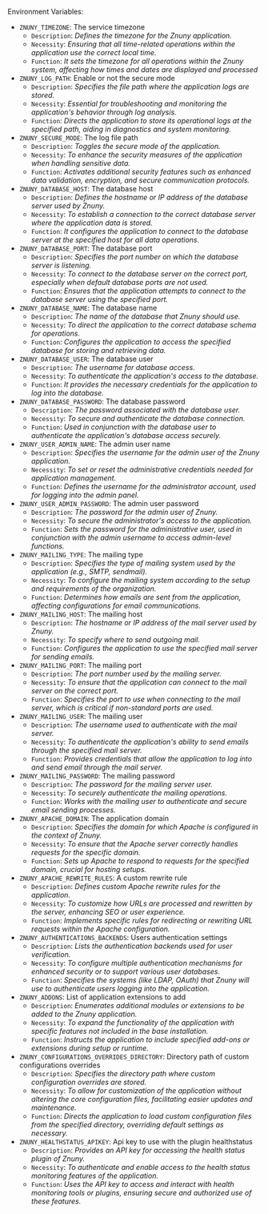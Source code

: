 Environment Variables:

* `ZNUNY_TIMEZONE`: The service timezone
    * `Description`: *Defines the timezone for the Znuny application.*
    * `Necessity`: *Ensuring that all time-related operations within the application use the correct local time.*
    * `Function`: *It sets the timezone for all operations within the Znuny system, affecting how times and dates are displayed and processed*
* `ZNUNY_LOG_PATH`: Enable or not the secure mode
    * `Description`: *Specifies the file path where the application logs are stored.*
    * `Necessity`: *Essential for troubleshooting and monitoring the application's behavior through log analysis.*
    * `Function`: *Directs the application to store its operational logs at the specified path, aiding in diagnostics and system monitoring.*
* `ZNUNY_SECURE_MODE`: The log file path
    * `Description`: *Toggles the secure mode of the application.*
    * `Necessity`: *To enhance the security measures of the application when handling sensitive data.*
    * `Function`: *Activates additional security features such as enhanced data validation, encryption, and secure communication protocols.*
* `ZNUNY_DATABASE_HOST`: The database host
    * `Description`: *Defines the hostname or IP address of the database server used by Znuny.*
    * `Necessity`: *To establish a connection to the correct database server where the application data is stored.*
    * `Function`: *It configures the application to connect to the database server at the specified host for all data operations.*
* `ZNUNY_DATABASE_PORT`: The database port
    * `Description`: *Specifies the port number on which the database server is listening.*
    * `Necessity`: *To connect to the database server on the correct port, especially when default database ports are not used.*
    * `Function`: *Ensures that the application attempts to connect to the database server using the specified port.*
* `ZNUNY_DATABASE_NAME`: The database name
    * `Description`: *The name of the database that Znuny should use.*
    * `Necessity`: *To direct the application to the correct database schema for operations.*
    * `Function`: *Configures the application to access the specified database for storing and retrieving data.*
* `ZNUNY_DATABASE_USER`: The database user
    * `Description`: *The username for database access.*
    * `Necessity`: *To authenticate the application's access to the database.*
    * `Function`: *It provides the necessary credentials for the application to log into the database.*
* `ZNUNY_DATABASE_PASSWORD`: The database password
    * `Description`: *The password associated with the database user.*
    * `Necessity`: *To secure and authenticate the database connection.*
    * `Function`: *Used in conjunction with the database user to authenticate the application's database access securely.*
* `ZNUNY_USER_ADMIN_NAME`: The admin user name
    * `Description`: *Specifies the username for the admin user of the Znuny application.*
    * `Necessity`: *To set or reset the administrative credentials needed for application management.*
    * `Function`: *Defines the username for the administrator account, used for logging into the admin panel.*
* `ZNUNY_USER_ADMIN_PASSWORD`: The admin user password
    * `Description`: *The password for the admin user of Znuny.*
    * `Necessity`: *To secure the administrator's access to the application.*
    * `Function`: *Sets the password for the administrative user, used in conjunction with the admin username to access admin-level functions.*
* `ZNUNY_MAILING_TYPE`: The mailing type
    * `Description`: *Specifies the type of mailing system used by the application (e.g., SMTP, sendmail).*
    * `Necessity`: *To configure the mailing system according to the setup and requirements of the organization.*
    * `Function`: *Determines how emails are sent from the application, affecting configurations for email communications.*
* `ZNUNY_MAILING_HOST`: The mailing host
    * `Description`: *The hostname or IP address of the mail server used by Znuny.*
    * `Necessity`: *To specify where to send outgoing mail.*
    * `Function`: *Configures the application to use the specified mail server for sending emails.*
* `ZNUNY_MAILING_PORT`: The mailing port
    * `Description`: *The port number used by the mailing server.*
    * `Necessity`: *To ensure that the application can connect to the mail server on the correct port.*
    * `Function`: *Specifies the port to use when connecting to the mail server, which is critical if non-standard ports are used.*
* `ZNUNY_MAILING_USER`: The mailing user
    * `Description`: *The username used to authenticate with the mail server.*
    * `Necessity`: *To authenticate the application's ability to send emails through the specified mail server.*
    * `Function`: *Provides credentials that allow the application to log into and send email through the mail server.*
* `ZNUNY_MAILING_PASSWORD`: The mailing password
    * `Description`: *The password for the mailing server user.*
    * `Necessity`: *To securely authenticate the mailing operations.*
    * `Function`: *Works with the mailing user to authenticate and secure email sending processes.*
* `ZNUNY_APACHE_DOMAIN`: The application domain
    * `Description`: *Specifies the domain for which Apache is configured in the context of Znuny.*
    * `Necessity`: *To ensure that the Apache server correctly handles requests for the specific domain.*
    * `Function`: *Sets up Apache to respond to requests for the specified domain, crucial for hosting setups.*
* `ZNUNY_APACHE_REWRITE_RULES`: A custom rewrite rule
    * `Description`: *Defines custom Apache rewrite rules for the application.*
    * `Necessity`: *To customize how URLs are processed and rewritten by the server, enhancing SEO or user experience.*
    * `Function`: *Implements specific rules for redirecting or rewriting URL requests within the Apache configuration.*
* `ZNUNY_AUTHENTICATIONS_BACKENDS`: Users authentication settings
    * `Description`: *Lists the authentication backends used for user verification.*
    * `Necessity`: *To configure multiple authentication mechanisms for enhanced security or to support various user databases.*
    * `Function`: *Specifies the systems (like LDAP, OAuth) that Znuny will use to authenticate users logging into the application.*
* `ZNUNY_ADDONS`: List of application extensions to add
    * `Description`: *Enumerates additional modules or extensions to be added to the Znuny application.*
    * `Necessity`: *To expand the functionality of the application with specific features not included in the base installation.*
    * `Function`: *Instructs the application to include specified add-ons or extensions during setup or runtime.*
* `ZNUNY_CONFIGURATIONS_OVERRIDES_DIRECTORY`: Directory path of custom configurations overrides
    * `Description`: *Specifies the directory path where custom configuration overrides are stored.*
    * `Necessity`: *To allow for customization of the application without altering the core configuration files, facilitating easier updates and maintenance.*
    * `Function`: *Directs the application to load custom configuration files from the specified directory, overriding default settings as necessary.*
* `ZNUNY_HEALTHSTATUS_APIKEY`: Api key to use with the plugin healthstatus
    * `Description`: *Provides an API key for accessing the health status plugin of Znuny.*
    * `Necessity`: *To authenticate and enable access to the health status monitoring features of the application.*
    * `Function`: *Uses the API key to access and interact with health monitoring tools or plugins, ensuring secure and authorized use of these features.*

